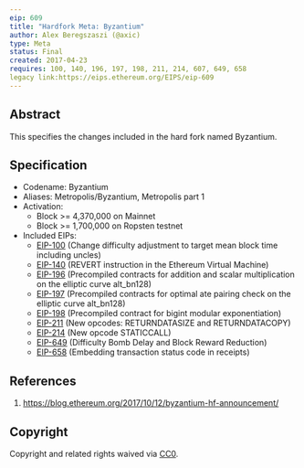 ```yaml
---
eip: 609
title: "Hardfork Meta: Byzantium"
author: Alex Beregszaszi (@axic)
type: Meta
status: Final
created: 2017-04-23
requires: 100, 140, 196, 197, 198, 211, 214, 607, 649, 658
legacy link:https://eips.ethereum.org/EIPS/eip-609
---
```


## Abstract

This specifies the changes included in the hard fork named Byzantium.

## Specification

- Codename: Byzantium
- Aliases: Metropolis/Byzantium, Metropolis part 1
- Activation:
  - Block >= 4,370,000 on Mainnet
  - Block >= 1,700,000 on Ropsten testnet
- Included EIPs:
  - [EIP-100](https://eips.ethereum.org/EIPS/eip-100) (Change difficulty adjustment to target mean block time including uncles)
  - [EIP-140](https://eips.ethereum.org/EIPS/eip-140) (REVERT instruction in the Ethereum Virtual Machine)
  - [EIP-196](https://eips.ethereum.org/EIPS/eip-196) (Precompiled contracts for addition and scalar multiplication on the elliptic curve alt_bn128)
  - [EIP-197](https://eips.ethereum.org/EIPS/eip-197) (Precompiled contracts for optimal ate pairing check on the elliptic curve alt_bn128)
  - [EIP-198](https://eips.ethereum.org/EIPS/eip-198) (Precompiled contract for bigint modular exponentiation)
  - [EIP-211](https://eips.ethereum.org/EIPS/eip-211) (New opcodes: RETURNDATASIZE and RETURNDATACOPY)
  - [EIP-214](https://eips.ethereum.org/EIPS/eip-214) (New opcode STATICCALL)
  - [EIP-649](https://eips.ethereum.org/EIPS/eip-649) (Difficulty Bomb Delay and Block Reward Reduction)
  - [EIP-658](https://eips.ethereum.org/EIPS/eip-658) (Embedding transaction status code in receipts)

## References

1. https://blog.ethereum.org/2017/10/12/byzantium-hf-announcement/

## Copyright

Copyright and related rights waived via [CC0](https://creativecommons.org/publicdomain/zero/1.0/).